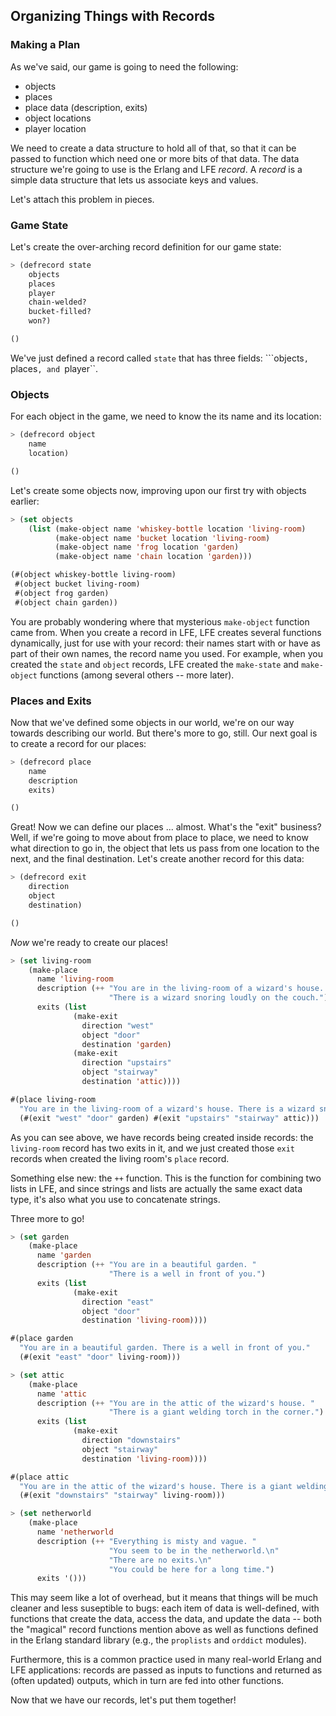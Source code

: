 ## Organizing Things with Records

### Making a Plan

As we've said, our game is going to need the following:

* objects
* places
* place data (description, exits)
* object locations
* player location

We need to create a data structure to hold all of that, so that it can be passed to function which need one or more bits of that data. The data structure we're going to use is the Erlang and LFE *record*. A *record* is a simple data structure that lets us associate keys and values.

Let's attach this problem in pieces.

### Game State

Let's create the over-arching record definition for our game state:


```lisp
> (defrecord state
    objects
    places
    player
    chain-welded?
    bucket-filled?
    won?)
```
```lisp
()
```

We've just defined a record called ``state`` that has three fields: ```objects``, ``places``, and ``player``.


### Objects

For each object in the game, we need to know the its name and its location:

```lisp
> (defrecord object
    name
    location)
```
```lisp
()
```

Let's create some objects now, improving upon our first try with objects earlier:

```lisp
> (set objects
    (list (make-object name 'whiskey-bottle location 'living-room)
          (make-object name 'bucket location 'living-room)
          (make-object name 'frog location 'garden)
          (make-object name 'chain location 'garden)))
```
```lisp
(#(object whiskey-bottle living-room)
 #(object bucket living-room)
 #(object frog garden)
 #(object chain garden))
```

You are probably wondering where that mysterious ``make-object`` function came from. When you create a record in LFE, LFE creates several functions dynamically, just for use with your record: their names start with or have as part of their own names, the record name you used. For example, when you created the ``state`` and ``object`` records, LFE created the ``make-state`` and ``make-object`` functions (among several others -- more later).


### Places and Exits

Now that we've defined some objects in our world, we're on our way towards describing our world. But there's more to go, still. Our next goal is to create a record for our places:

```lisp
> (defrecord place
    name
    description
    exits)
```
```lisp
()
```

Great! Now we can define our places ... almost. What's the "exit" business? Well, if we're going to move about from place to place, we need to know what direction to go in, the object that lets us pass from one location to the next, and the final destination. Let's create another record for this data:

```lisp
> (defrecord exit
    direction
    object
    destination)
```
```lisp
()
```

*Now* we're ready to create our places!

```lisp
> (set living-room
    (make-place
      name 'living-room
      description (++ "You are in the living-room of a wizard's house. "
                      "There is a wizard snoring loudly on the couch.")
      exits (list
              (make-exit
                direction "west"
                object "door"
                destination 'garden)
              (make-exit
                direction "upstairs"
                object "stairway"
                destination 'attic))))
```
```lisp
#(place living-room
  "You are in the living-room of a wizard's house. There is a wizard snoring loudly on the couch."
  (#(exit "west" "door" garden) #(exit "upstairs" "stairway" attic)))
```

As you can see above, we have records being created inside records: the ``living-room`` record has two exits in it, and we just created those ``exit`` records when created the living room's ``place`` record.

Something else new: the ``++`` function. This is the function for combining two lists in LFE, and since strings and lists are actually the same exact data type, it's also what you use to concatenate strings.

Three more to go!

```lisp
> (set garden
    (make-place
      name 'garden
      description (++ "You are in a beautiful garden. "
                      "There is a well in front of you.")
      exits (list
              (make-exit
                direction "east"
                object "door"
                destination 'living-room))))
```
```lisp
#(place garden
  "You are in a beautiful garden. There is a well in front of you."
  (#(exit "east" "door" living-room)))
```
```lisp
> (set attic
    (make-place
      name 'attic
      description (++ "You are in the attic of the wizard's house. "
                      "There is a giant welding torch in the corner.")
      exits (list
              (make-exit
                direction "downstairs"
                object "stairway"
                destination 'living-room))))
```
```lisp
#(place attic
  "You are in the attic of the wizard's house. There is a giant welding torch in the corner."
  (#(exit "downstairs" "stairway" living-room)))
```
```lisp
> (set netherworld
    (make-place
      name 'netherworld
      description (++ "Everything is misty and vague. "
                      "You seem to be in the netherworld.\n"
                      "There are no exits.\n"
                      "You could be here for a long time.")
      exits '()))
```


This may seem like a lot of overhead, but it means that things will be much
cleaner and less suseptible to bugs: each item of data is well-defined, with functions that create the data, access the data, and update the data -- both the "magical" record functions mention above as well as functions defined in the Erlang standard library (e.g., the ``proplists`` and ``orddict`` modules).

Furthermore, this is a common practice used in many real-world Erlang and LFE applications: records are passed as inputs to functions and returned as (often updated) outputs, which in turn are fed into other functions.

Now that we have our records, let's put them together!
